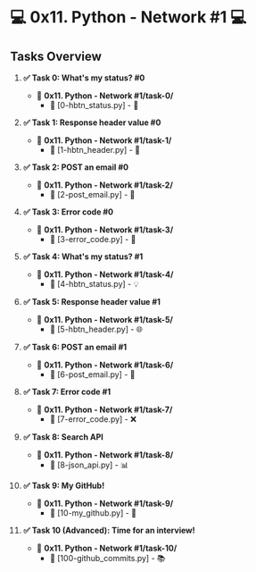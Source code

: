 # 💻 0x11. Python - Network #1 💻

## Tasks Overview

1. **✅ Task 0: What's my status? #0**
    - 📁 **0x11. Python - Network #1/task-0/**
        - 📝 [0-hbtn_status.py] - 🔐

2. **✅ Task 1: Response header value #0**
    - 📁 **0x11. Python - Network #1/task-1/**
        - 📝 [1-hbtn_header.py] - 🔑

3. **✅ Task 2: POST an email #0**
    - 📁 **0x11. Python - Network #1/task-2/**
        - 📝 [2-post_email.py] - 📧

4. **✅ Task 3: Error code #0**
    - 📁 **0x11. Python - Network #1/task-3/**
        - 📝 [3-error_code.py] - 🚫

5. **✅ Task 4: What's my status? #1**
    - 📁 **0x11. Python - Network #1/task-4/**
        - 📝 [4-hbtn_status.py] - 💡

6. **✅ Task 5: Response header value #1**
    - 📁 **0x11. Python - Network #1/task-5/**
        - 📝 [5-hbtn_header.py] - 🌐

7. **✅ Task 6: POST an email #1**
    - 📁 **0x11. Python - Network #1/task-6/**
        - 📝 [6-post_email.py] - 📧

8. **✅ Task 7: Error code #1**
    - 📁 **0x11. Python - Network #1/task-7/**
        - 📝 [7-error_code.py] - ❌

9. **✅ Task 8: Search API**
    - 📁 **0x11. Python - Network #1/task-8/**
        - 📝 [8-json_api.py] - 📊

10. **✅ Task 9: My GitHub!**
    - 📁 **0x11. Python - Network #1/task-9/**
        - 📝 [10-my_github.py] - 🚀

11. **✅ Task 10 (Advanced): Time for an interview!**
    - 📁 **0x11. Python - Network #1/task-10/**
        - 📝 [100-github_commits.py] - 📚
